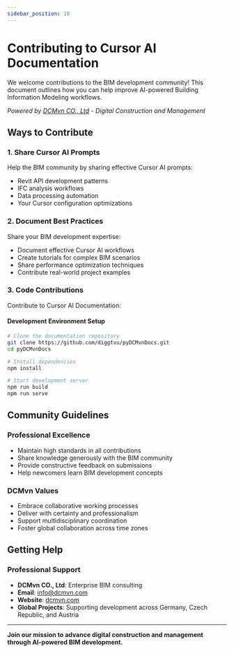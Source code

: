 ```yaml
---
sidebar_position: 10
---
```


# Contributing to Cursor AI Documentation

We welcome contributions to the BIM development community! This document outlines how you can help improve AI-powered Building Information Modeling workflows.

*Powered by [DCMvn CO., Ltd](https://dcmvn.com) - Digital Construction and Management*

## Ways to Contribute

### 1. Share Cursor AI Prompts
Help the BIM community by sharing effective Cursor AI prompts:
- Revit API development patterns
- IFC analysis workflows  
- Data processing automation
- Your Cursor configuration optimizations

### 2. Document Best Practices
Share your BIM development expertise:
- Document effective Cursor AI workflows
- Create tutorials for complex BIM scenarios
- Share performance optimization techniques
- Contribute real-world project examples

### 3. Code Contributions
Contribute to Cursor AI Documentation:

#### Development Environment Setup

```bash
# Clone the documentation repository
git clone https://github.com/diggtvu/pyDCMvnDocs.git
cd pyDCMvnDocs

# Install dependencies
npm install

# Start development server
npm run build
npm run serve
```

## Community Guidelines

### Professional Excellence
- Maintain high standards in all contributions
- Share knowledge generously with the BIM community
- Provide constructive feedback on submissions
- Help newcomers learn BIM development concepts

### DCMvn Values
- Embrace collaborative working processes
- Deliver with certainty and professionalism
- Support multidisciplinary coordination
- Foster global collaboration across time zones

## Getting Help

### Professional Support
- **DCMvn CO., Ltd**: Enterprise BIM consulting
- **Email**: info@dcmvn.com
- **Website**: [dcmvn.com](https://dcmvn.com)
- **Global Projects**: Supporting development across Germany, Czech Republic, and Austria

---

**Join our mission to advance digital construction and management through AI-powered BIM development.**